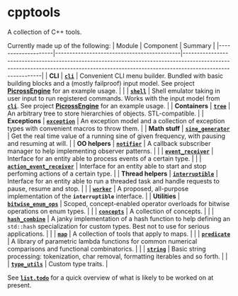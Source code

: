 # cpptools
A collection of C++ tools.  

Currently made up of the following:
| Module             | Component                                  | Summary                                                                                                                                                                                |
|--------------------|--------------------------------------------|----------------------------------------------------------------------------------------------------------------------------------------------------------------------------------------|
| **CLI**            | [**`cli`**][cli]                           | Convenient CLI menu builder. Bundled with basic building blocks and a (mostly failproof) input model. See project [**PicrossEngine**][picross_cli] for an example usage.               |
|                    | [**`shell`**][shell]                       | Shell emulator taking in user input to run registered commands. Works with the input model from [**`cli`**][cli]. See project [**PicrossEngine**][picross_shell] for an example usage. |
| **Containers**     | [**`tree`**][tree]                         | An arbitrary tree to store hierarchies of objects. STL-compatible.                                                                                                                     |
| **Exceptions**     | [**`exception`**][ex]                      | An exception model and a collection of exception types with convenient macros to throw them.                                                                                           |
| **Math stuff**     | [**`sine_generator`**][sine]               | Get the real time value of a running sine of given frequency, with pausing and resuming at will.                                                                                       |
| **OO helpers**     | [**`notifier`**][notifier]                 | A callback subscriber manager to help implementing observer patterns.                                                                                                                  |
|                    | [**`event_receiver`**][event]              | Interface for an entity able to process events of a certain type.                                                                                                                      |
|                    | [**`action_event_receiver`**][action]      | Interface for an entity able to start and stop perfoming actions of a certain type.                                                                                                    |
| **Thread helpers** | [**`interruptible`**][interruptible]       | Interface for an entity able to run a threaded task and handle requests to pause, resume and stop.                                                                                     |
|                    | [**`worker`**][worker]                     | A proposed, all-purpose implementation of the **`interruptible`** interface.                                                                                                           |
| **Utilities**      | [**`bitwise_enum_ops`**][bitwise_enum_ops] | Scoped, concept-enabled operator overloads for bitwise operations on enum types.                                                                                                       |
|                    | [**`concepts`**][concepts]                 | A collection of concepts.                                                                                                                                                              |
|                    | [**`hash_combine`**][hash_combine]         | A janky implementation of a hash function to help defining an `std::hash` specialization for custom types. Best not to use for serious applications.                                   |
|                    | [**`map`**][map]                           | A collection of tools that apply to maps.                                                                                                                                              |
|                    | [**`predicate`**][predicate]               | A library of parametric lambda functions for common numerical comparisons and functional combinatorics.                                                                                |
|                    | [**`string`**][string]                     | Basic string processing: tokenization, char removal, formatting iterables and so forth.                                                                                                |
|                    | [**`type_utils`**][type_utils]             | Custom type traits.                                                                                                                                                                    |

See [**`list.todo`**][todo] for a quick overview of what is likely to be worked
on at present.

[cli]:              https://github.com/deqyra/CppTools/tree/master/cpptools/cli
[picross_cli]:      https://github.com/deqyra/PicrossEngine/blob/master/main.cpp#L48
[shell]:            https://github.com/deqyra/CppTools/tree/master/cpptools/cli/shell.hpp
[picross_shell]:    https://github.com/deqyra/PicrossEngine/blob/master/picross_cli/cli_modify_grid_command.cpp#L41
[tree]:             https://github.com/deqyra/CppTools/blob/master/cpptools/tree.hpp
[ex]:               https://github.com/deqyra/CppTools/blob/master/cpptools/exception/exception.hpp
[sine]:             https://github.com/deqyra/CppTools/blob/master/cpptools/sine_generator.hpp
[notifier]:         https://github.com/deqyra/CppTools/blob/master/cpptools/oo/notifier.hpp
[event]:            https://github.com/deqyra/CppTools/blob/master/cpptools/oo/interfaces/event_receiver.hpp
[action]:           https://github.com/deqyra/CppTools/blob/master/cpptools/oo/interfaces/action_event_receiver.hpp
[interruptible]:    https://github.com/deqyra/CppTools/blob/master/cpptools/thread/interfaces/interruptible.hpp
[worker]:           https://github.com/deqyra/CppTools/blob/master/cpptools/thread/worker.hpp
[bitwise_enum_ops]: https://github.com/deqyra/CppTools/blob/master/cpptools/utility/bitwise_enum_ops.hpp
[concepts]:         https://github.com/deqyra/CppTools/blob/master/cpptools/utility/concepts.hpp
[hash_combine]:     https://github.com/deqyra/CppTools/blob/master/cpptools/utility/hash_combine.hpp
[map]:              https://github.com/deqyra/CppTools/blob/master/cpptools/utility/map.hpp
[predicate]:        https://github.com/deqyra/CppTools/blob/master/cpptools/utility/predicate.hpp
[string]:           https://github.com/deqyra/CppTools/blob/master/cpptools/utility/string.hpp
[type_utils]:       https://github.com/deqyra/CppTools/blob/master/cpptools/utility/type_utils.hpp
[todo]:             https://github.com/deqyra/CppTools/blob/master/list.todo